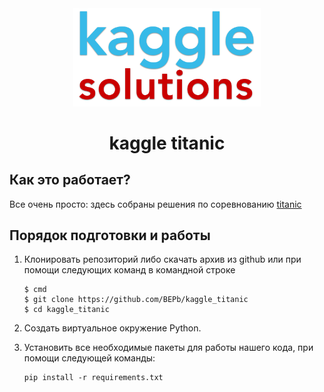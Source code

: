 <div align="center">


<img src="./art/logo.png" alt="Bot logo" width="300" height="156.5">

# kaggle titanic

</div>

## Как это работает?

Все очень просто: здесь собраны решения по соревнованию [titanic](https://www.kaggle.com/competitions/titanic) 

## Порядок подготовки и работы

1. Клонировать репозиторий либо скачать архив из github или при помощи следующих команд в командной строке
   ```commandline
   $ cmd
   $ git clone https://github.com/BEPb/kaggle_titanic
   $ cd kaggle_titanic
   ```

2. Создать виртуальное окружение Python.
3. Установить все необходимые пакеты для работы нашего кода, при помощи следующей команды:

    ```
    pip install -r requirements.txt
    ```

